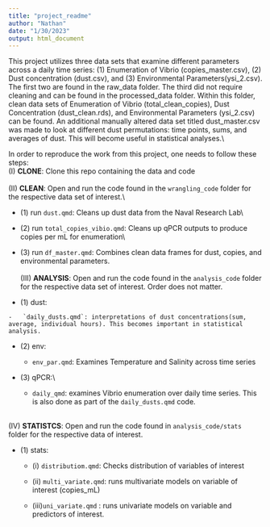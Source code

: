 ```yaml
---
title: "project_readme"
author: "Nathan"
date: "1/30/2023"
output: html_document
---
```


This project utilizes three data sets that examine different parameters across a daily time series: (1) Enumeration of Vibrio (copies_master.csv), (2) Dust concentration (dust.csv), and (3) Environmental Parameters(ysi_2.csv). The first two are found in the raw_data folder. The third did not require cleaning and can be found in the processed_data folder. Within this folder, clean data sets of Enumeration of Vibrio (total_clean_copies), Dust Concentration (dust_clean.rds), and Environmental Parameters (ysi_2.csv) can be found. An additional manually altered data set titled dust_master.csv was made to look at different dust permutations: time points, sums, and averages of dust. This will become useful in statistical analyses.\

In order to reproduce the work from this project, one needs to follow these steps:\
(I) **CLONE**: Clone this repo containing the data and code\
\
(II) **CLEAN**: Open and run the code found in the `wrangling_code` folder for the respective data set of interest.\
- (1) run `dust.qmd`: Cleans up dust data from the Naval Research Lab\
- (2) run `total_copies_vibio.qmd`: Cleans up qPCR outputs to produce copies per mL for enumeration\
- (3) run `df_master.qmd`: Combines clean data frames for dust, copies, and environmental parameters.\
\
(III) **ANALYSIS**: Open and run the code found in the `analysis_code` folder for the respective data set of interest. Order does not matter.

-    (1) dust:

    -   `daily_dusts.qmd`: interpretations of dust concentrations(sum, average, individual hours). This becomes important in statistical analysis.

-   (2) env:

    -    `env_par.qmd`: Examines Temperature and Salinity across time series

-   (3) qPCR:\
    - `daily_qmd`: examines Vibrio enumeration over daily time series. This is also done as part of the `daily_dusts.qmd` code.

\
(IV) **STATISTCS**: Open and run the code found in `analysis_code/stats` folder for the respective data of interest.

-   (1) stats:

    -   (i) `distributiom.qmd`: Checks distribution of variables of interest

    -   (ii) `multi_variate.qmd`: runs multivariate models on variable of interest (copies_mL)

    -   (iii)`uni_variate.qmd` : runs univariate models on variable and predictors of interest.
